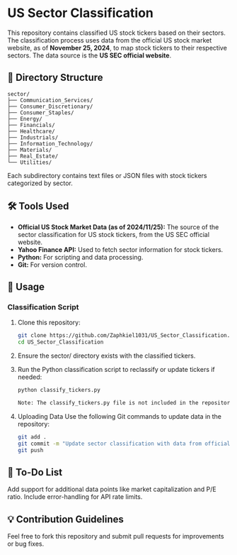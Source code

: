 # US Sector Classification

This repository contains classified US stock tickers based on their sectors. The classification process uses data from the official US stock market website, as of **November 25, 2024**, to map stock tickers to their respective sectors. The data source is the **US SEC official website**.

## 📂 Directory Structure

   ```plaintext
   sector/
   ├── Communication_Services/
   ├── Consumer_Discretionary/
   ├── Consumer_Staples/
   ├── Energy/
   ├── Financials/
   ├── Healthcare/
   ├── Industrials/
   ├── Information_Technology/
   ├── Materials/
   ├── Real_Estate/
   └── Utilities/
   ```
   Each subdirectory contains text files or JSON files with stock tickers categorized by sector.

## 🛠️ Tools Used

- **Official US Stock Market Data (as of 2024/11/25):** The source of the sector classification for US stock tickers, from the US SEC official website.
- **Yahoo Finance API:** Used to fetch sector information for stock tickers.
- **Python:** For scripting and data processing.
- **Git:** For version control.

## 🚀 Usage

### Classification Script

 1. Clone this repository:
      ```bash
      git clone https://github.com/Zaphkiel1031/US_Sector_Classification.git
      cd US_Sector_Classification
      ```
 2. Ensure the sector/ directory exists with the classified tickers.
 3. Run the Python classification script to reclassify or update tickers if needed:
    
      ```bash
      python classify_tickers.py
      ```

      ```bash
      Note: The classify_tickers.py file is not included in the repository. You can add your custom script for further updates.
      ```
 4. Uploading Data
    Use the following Git commands to update data in the repository:
   
    ```bash
    git add .
    git commit -m "Update sector classification with data from official source (2024/11/25)"
    git push
    ```
    
## 📝 To-Do List
Add support for additional data points like market capitalization and P/E ratio.
Include error-handling for API rate limits.

## 💡 Contribution Guidelines
Feel free to fork this repository and submit pull requests for improvements or bug fixes.
